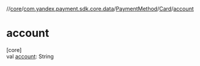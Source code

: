 //[core](../../../../index.md)/[com.yandex.payment.sdk.core.data](../../index.md)/[PaymentMethod](../index.md)/[Card](index.md)/[account](account.md)

# account

[core]\
val [account](account.md): String
